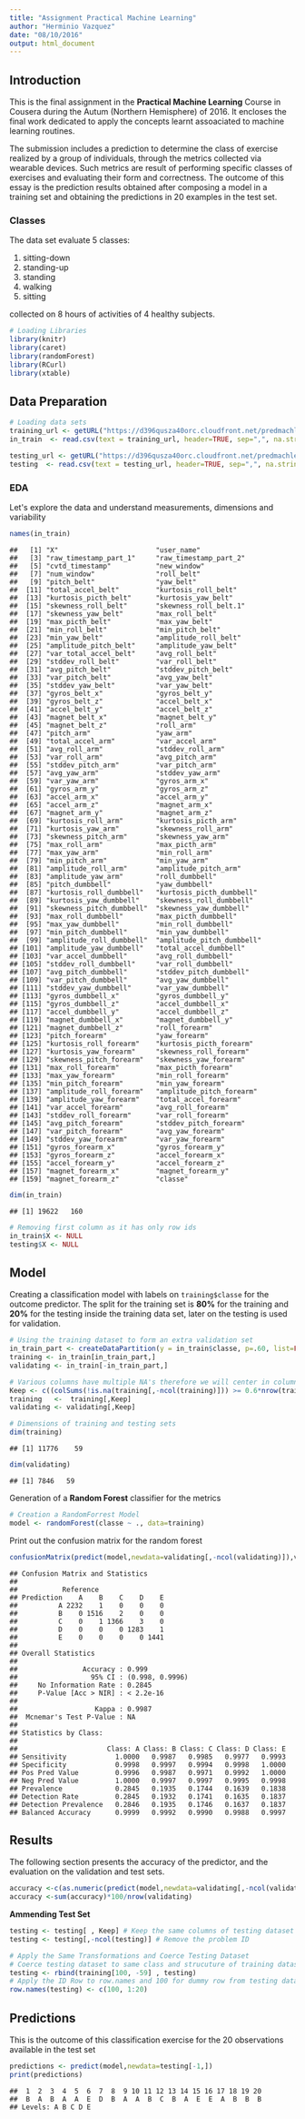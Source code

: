 ```yaml
---
title: "Assignment Practical Machine Learning"
author: "Herminio Vazquez"
date: "08/10/2016"
output: html_document
---
```


## Introduction

This is the final assignment in the __Practical Machine Learning__ Course in Cousera during the Autum (Northern Hemisphere) of 2016. It encloses the final work dedicated to apply the concepts learnt assoaciated to machine learning routines.

The submission includes a prediction to determine the class of exercise realized by a group of individuals, through the metrics collected via wearable devices. Such metrics are result of performing specific classes of exercises and evaluating their form and correctness. The outcome of this essay is the prediction results obtained after composing a model in a training set and obtaining the predictions in 20 examples in the test set.

### Classes
The data set evaluate 5 classes: 

1. sitting-down
2. standing-up
3. standing
4. walking
5. sitting

collected on 8 hours of activities of 4 healthy subjects.


```r
# Loading Libraries
library(knitr)
library(caret)
library(randomForest)
library(RCurl)
library(xtable)
```

## Data Preparation

```r
# Loading data sets
training_url <- getURL("https://d396qusza40orc.cloudfront.net/predmachlearn/pml-training.csv")
in_train  <- read.csv(text = training_url, header=TRUE, sep=",", na.strings=c("NA","","#DIV/0!"))

testing_url <- getURL("https://d396qusza40orc.cloudfront.net/predmachlearn/pml-testing.csv")
testing  <- read.csv(text = testing_url, header=TRUE, sep=",", na.strings=c("NA","","#DIV/0!"))
```

### EDA

Let's explore the data and understand measurements, dimensions and variability


```r
names(in_train)
```

```
##   [1] "X"                        "user_name"               
##   [3] "raw_timestamp_part_1"     "raw_timestamp_part_2"    
##   [5] "cvtd_timestamp"           "new_window"              
##   [7] "num_window"               "roll_belt"               
##   [9] "pitch_belt"               "yaw_belt"                
##  [11] "total_accel_belt"         "kurtosis_roll_belt"      
##  [13] "kurtosis_picth_belt"      "kurtosis_yaw_belt"       
##  [15] "skewness_roll_belt"       "skewness_roll_belt.1"    
##  [17] "skewness_yaw_belt"        "max_roll_belt"           
##  [19] "max_picth_belt"           "max_yaw_belt"            
##  [21] "min_roll_belt"            "min_pitch_belt"          
##  [23] "min_yaw_belt"             "amplitude_roll_belt"     
##  [25] "amplitude_pitch_belt"     "amplitude_yaw_belt"      
##  [27] "var_total_accel_belt"     "avg_roll_belt"           
##  [29] "stddev_roll_belt"         "var_roll_belt"           
##  [31] "avg_pitch_belt"           "stddev_pitch_belt"       
##  [33] "var_pitch_belt"           "avg_yaw_belt"            
##  [35] "stddev_yaw_belt"          "var_yaw_belt"            
##  [37] "gyros_belt_x"             "gyros_belt_y"            
##  [39] "gyros_belt_z"             "accel_belt_x"            
##  [41] "accel_belt_y"             "accel_belt_z"            
##  [43] "magnet_belt_x"            "magnet_belt_y"           
##  [45] "magnet_belt_z"            "roll_arm"                
##  [47] "pitch_arm"                "yaw_arm"                 
##  [49] "total_accel_arm"          "var_accel_arm"           
##  [51] "avg_roll_arm"             "stddev_roll_arm"         
##  [53] "var_roll_arm"             "avg_pitch_arm"           
##  [55] "stddev_pitch_arm"         "var_pitch_arm"           
##  [57] "avg_yaw_arm"              "stddev_yaw_arm"          
##  [59] "var_yaw_arm"              "gyros_arm_x"             
##  [61] "gyros_arm_y"              "gyros_arm_z"             
##  [63] "accel_arm_x"              "accel_arm_y"             
##  [65] "accel_arm_z"              "magnet_arm_x"            
##  [67] "magnet_arm_y"             "magnet_arm_z"            
##  [69] "kurtosis_roll_arm"        "kurtosis_picth_arm"      
##  [71] "kurtosis_yaw_arm"         "skewness_roll_arm"       
##  [73] "skewness_pitch_arm"       "skewness_yaw_arm"        
##  [75] "max_roll_arm"             "max_picth_arm"           
##  [77] "max_yaw_arm"              "min_roll_arm"            
##  [79] "min_pitch_arm"            "min_yaw_arm"             
##  [81] "amplitude_roll_arm"       "amplitude_pitch_arm"     
##  [83] "amplitude_yaw_arm"        "roll_dumbbell"           
##  [85] "pitch_dumbbell"           "yaw_dumbbell"            
##  [87] "kurtosis_roll_dumbbell"   "kurtosis_picth_dumbbell" 
##  [89] "kurtosis_yaw_dumbbell"    "skewness_roll_dumbbell"  
##  [91] "skewness_pitch_dumbbell"  "skewness_yaw_dumbbell"   
##  [93] "max_roll_dumbbell"        "max_picth_dumbbell"      
##  [95] "max_yaw_dumbbell"         "min_roll_dumbbell"       
##  [97] "min_pitch_dumbbell"       "min_yaw_dumbbell"        
##  [99] "amplitude_roll_dumbbell"  "amplitude_pitch_dumbbell"
## [101] "amplitude_yaw_dumbbell"   "total_accel_dumbbell"    
## [103] "var_accel_dumbbell"       "avg_roll_dumbbell"       
## [105] "stddev_roll_dumbbell"     "var_roll_dumbbell"       
## [107] "avg_pitch_dumbbell"       "stddev_pitch_dumbbell"   
## [109] "var_pitch_dumbbell"       "avg_yaw_dumbbell"        
## [111] "stddev_yaw_dumbbell"      "var_yaw_dumbbell"        
## [113] "gyros_dumbbell_x"         "gyros_dumbbell_y"        
## [115] "gyros_dumbbell_z"         "accel_dumbbell_x"        
## [117] "accel_dumbbell_y"         "accel_dumbbell_z"        
## [119] "magnet_dumbbell_x"        "magnet_dumbbell_y"       
## [121] "magnet_dumbbell_z"        "roll_forearm"            
## [123] "pitch_forearm"            "yaw_forearm"             
## [125] "kurtosis_roll_forearm"    "kurtosis_picth_forearm"  
## [127] "kurtosis_yaw_forearm"     "skewness_roll_forearm"   
## [129] "skewness_pitch_forearm"   "skewness_yaw_forearm"    
## [131] "max_roll_forearm"         "max_picth_forearm"       
## [133] "max_yaw_forearm"          "min_roll_forearm"        
## [135] "min_pitch_forearm"        "min_yaw_forearm"         
## [137] "amplitude_roll_forearm"   "amplitude_pitch_forearm" 
## [139] "amplitude_yaw_forearm"    "total_accel_forearm"     
## [141] "var_accel_forearm"        "avg_roll_forearm"        
## [143] "stddev_roll_forearm"      "var_roll_forearm"        
## [145] "avg_pitch_forearm"        "stddev_pitch_forearm"    
## [147] "var_pitch_forearm"        "avg_yaw_forearm"         
## [149] "stddev_yaw_forearm"       "var_yaw_forearm"         
## [151] "gyros_forearm_x"          "gyros_forearm_y"         
## [153] "gyros_forearm_z"          "accel_forearm_x"         
## [155] "accel_forearm_y"          "accel_forearm_z"         
## [157] "magnet_forearm_x"         "magnet_forearm_y"        
## [159] "magnet_forearm_z"         "classe"
```

```r
dim(in_train)
```

```
## [1] 19622   160
```

```r
# Removing first column as it has only row ids
in_train$X <- NULL
testing$X <- NULL
```

## Model
Creating a classification model with labels on `training$classe` for the outcome predictor. The split for the training set is **80%** for the training and **20%** for the testing inside the training data set, later on the testing is used for validation.


```r
# Using the training dataset to form an extra validation set
in_train_part <- createDataPartition(y = in_train$classe, p=.60, list=FALSE)
training <- in_train[in_train_part,]
validating <- in_train[-in_train_part,]

# Various columns have multiple NA's therefore we will center in columns with data
Keep <- c((colSums(!is.na(training[,-ncol(training)])) >= 0.6*nrow(training)))
training   <-  training[,Keep]
validating <- validating[,Keep]

# Dimensions of training and testing sets
dim(training)
```

```
## [1] 11776    59
```

```r
dim(validating)
```

```
## [1] 7846   59
```

Generation of a **Random Forest** classifier for the metrics


```r
# Creation a RandomForrest Model
model <- randomForest(classe ~ ., data=training)
```

Print out the confusion matrix for the random forest

```r
confusionMatrix(predict(model,newdata=validating[,-ncol(validating)]),validating$classe)
```

```
## Confusion Matrix and Statistics
## 
##           Reference
## Prediction    A    B    C    D    E
##          A 2232    1    0    0    0
##          B    0 1516    2    0    0
##          C    0    1 1366    3    0
##          D    0    0    0 1283    1
##          E    0    0    0    0 1441
## 
## Overall Statistics
##                                          
##                Accuracy : 0.999          
##                  95% CI : (0.998, 0.9996)
##     No Information Rate : 0.2845         
##     P-Value [Acc > NIR] : < 2.2e-16      
##                                          
##                   Kappa : 0.9987         
##  Mcnemar's Test P-Value : NA             
## 
## Statistics by Class:
## 
##                      Class: A Class: B Class: C Class: D Class: E
## Sensitivity            1.0000   0.9987   0.9985   0.9977   0.9993
## Specificity            0.9998   0.9997   0.9994   0.9998   1.0000
## Pos Pred Value         0.9996   0.9987   0.9971   0.9992   1.0000
## Neg Pred Value         1.0000   0.9997   0.9997   0.9995   0.9998
## Prevalence             0.2845   0.1935   0.1744   0.1639   0.1838
## Detection Rate         0.2845   0.1932   0.1741   0.1635   0.1837
## Detection Prevalence   0.2846   0.1935   0.1746   0.1637   0.1837
## Balanced Accuracy      0.9999   0.9992   0.9990   0.9988   0.9997
```

## Results

The following section presents the accuracy of the predictor, and the evaluation on the validation and test sets.


```r
accuracy <-c(as.numeric(predict(model,newdata=validating[,-ncol(validating)])==validating$classe))
accuracy <-sum(accuracy)*100/nrow(validating)
```

**Ammending Test Set**

```r
testing <- testing[ , Keep] # Keep the same columns of testing dataset
testing <- testing[,-ncol(testing)] # Remove the problem ID

# Apply the Same Transformations and Coerce Testing Dataset
# Coerce testing dataset to same class and strucuture of training dataset 
testing <- rbind(training[100, -59] , testing) 
# Apply the ID Row to row.names and 100 for dummy row from testing dataset 
row.names(testing) <- c(100, 1:20)
```

## Predictions

This is the outcome of this classification exercise for the 20 observations available in the test set


```r
predictions <- predict(model,newdata=testing[-1,])
print(predictions)
```

```
##  1  2  3  4  5  6  7  8  9 10 11 12 13 14 15 16 17 18 19 20 
##  B  A  B  A  A  E  D  B  A  A  B  C  B  A  E  E  A  B  B  B 
## Levels: A B C D E
```
